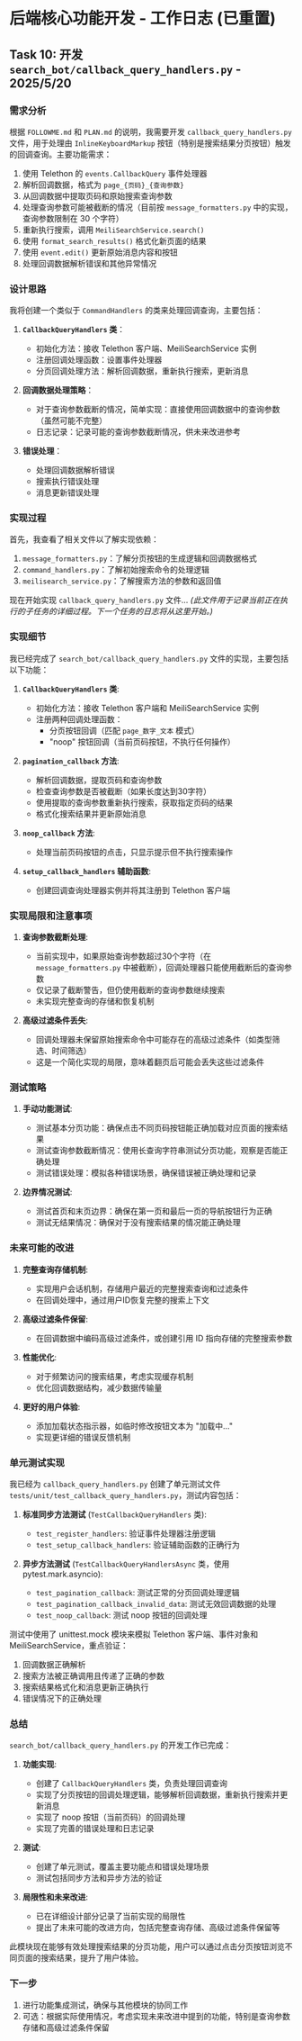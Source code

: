 # 后端核心功能开发 - 工作日志 (已重置)

## Task 10: 开发 `search_bot/callback_query_handlers.py` - 2025/5/20

### 需求分析

根据 `FOLLOWME.md` 和 `PLAN.md` 的说明，我需要开发 `callback_query_handlers.py` 文件，用于处理由 `InlineKeyboardMarkup` 按钮（特别是搜索结果分页按钮）触发的回调查询。主要功能需求：

1. 使用 Telethon 的 `events.CallbackQuery` 事件处理器
2. 解析回调数据，格式为 `page_{页码}_{查询参数}`
3. 从回调数据中提取页码和原始搜索查询参数
4. 处理查询参数可能被截断的情况（目前按 `message_formatters.py` 中的实现，查询参数限制在 30 个字符）
5. 重新执行搜索，调用 `MeiliSearchService.search()`
6. 使用 `format_search_results()` 格式化新页面的结果
7. 使用 `event.edit()` 更新原始消息内容和按钮
8. 处理回调数据解析错误和其他异常情况

### 设计思路

我将创建一个类似于 `CommandHandlers` 的类来处理回调查询，主要包括：

1. **`CallbackQueryHandlers` 类**：
   - 初始化方法：接收 Telethon 客户端、MeiliSearchService 实例
   - 注册回调处理函数：设置事件处理器
   - 分页回调处理方法：解析回调数据，重新执行搜索，更新消息

2. **回调数据处理策略**：
   - 对于查询参数截断的情况，简单实现：直接使用回调数据中的查询参数（虽然可能不完整）
   - 日志记录：记录可能的查询参数截断情况，供未来改进参考

3. **错误处理**：
   - 处理回调数据解析错误
   - 搜索执行错误处理
   - 消息更新错误处理

### 实现过程

首先，我查看了相关文件以了解实现依赖：

1. `message_formatters.py`：了解分页按钮的生成逻辑和回调数据格式
2. `command_handlers.py`：了解初始搜索命令的处理逻辑
3. `meilisearch_service.py`：了解搜索方法的参数和返回值

现在开始实现 `callback_query_handlers.py` 文件...
*(此文件用于记录当前正在执行的子任务的详细过程。下一个任务的日志将从这里开始。)*
### 实现细节

我已经完成了 `search_bot/callback_query_handlers.py` 文件的实现，主要包括以下功能：

1. **`CallbackQueryHandlers` 类**:
   - 初始化方法：接收 Telethon 客户端和 MeiliSearchService 实例
   - 注册两种回调处理函数：
     - 分页按钮回调（匹配 `page_数字_文本` 模式）
     - "noop" 按钮回调（当前页码按钮，不执行任何操作）

2. **`pagination_callback` 方法**:
   - 解析回调数据，提取页码和查询参数
   - 检查查询参数是否被截断（如果长度达到30字符）
   - 使用提取的查询参数重新执行搜索，获取指定页码的结果
   - 格式化搜索结果并更新原始消息

3. **`noop_callback` 方法**:
   - 处理当前页码按钮的点击，只显示提示但不执行搜索操作

4. **`setup_callback_handlers` 辅助函数**:
   - 创建回调查询处理器实例并将其注册到 Telethon 客户端

### 实现局限和注意事项

1. **查询参数截断处理**:
   - 当前实现中，如果原始查询参数超过30个字符（在 `message_formatters.py` 中被截断），回调处理器只能使用截断后的查询参数
   - 仅记录了截断警告，但仍使用截断的查询参数继续搜索
   - 未实现完整查询的存储和恢复机制

2. **高级过滤条件丢失**:
   - 回调处理器未保留原始搜索命令中可能存在的高级过滤条件（如类型筛选、时间筛选）
   - 这是一个简化实现的局限，意味着翻页后可能会丢失这些过滤条件

### 测试策略

1. **手动功能测试**:
   - 测试基本分页功能：确保点击不同页码按钮能正确加载对应页面的搜索结果
   - 测试查询参数截断情况：使用长查询字符串测试分页功能，观察是否能正确处理
   - 测试错误处理：模拟各种错误场景，确保错误被正确处理和记录

2. **边界情况测试**:
   - 测试首页和末页边界：确保在第一页和最后一页的导航按钮行为正确
   - 测试无结果情况：确保对于没有搜索结果的情况能正确处理

### 未来可能的改进

1. **完整查询存储机制**:
   - 实现用户会话机制，存储用户最近的完整搜索查询和过滤条件
   - 在回调处理中，通过用户ID恢复完整的搜索上下文

2. **高级过滤条件保留**:
   - 在回调数据中编码高级过滤条件，或创建引用 ID 指向存储的完整搜索参数

3. **性能优化**:
   - 对于频繁访问的搜索结果，考虑实现缓存机制
   - 优化回调数据结构，减少数据传输量

4. **更好的用户体验**:
   - 添加加载状态指示器，如临时修改按钮文本为 "加载中..."
   - 实现更详细的错误反馈机制
### 单元测试实现

我已经为 `callback_query_handlers.py` 创建了单元测试文件 `tests/unit/test_callback_query_handlers.py`，测试内容包括：

1. **标准同步方法测试** (`TestCallbackQueryHandlers` 类):
   - `test_register_handlers`: 验证事件处理器注册逻辑
   - `test_setup_callback_handlers`: 验证辅助函数的正确行为

2. **异步方法测试** (`TestCallbackQueryHandlersAsync` 类，使用 pytest.mark.asyncio):
   - `test_pagination_callback`: 测试正常的分页回调处理逻辑
   - `test_pagination_callback_invalid_data`: 测试无效回调数据的处理
   - `test_noop_callback`: 测试 noop 按钮的回调处理

测试中使用了 unittest.mock 模块来模拟 Telethon 客户端、事件对象和 MeiliSearchService，重点验证：

1. 回调数据正确解析
2. 搜索方法被正确调用且传递了正确的参数
3. 搜索结果格式化和消息更新正确执行
4. 错误情况下的正确处理

### 总结

`search_bot/callback_query_handlers.py` 的开发工作已完成：

1. **功能实现**:
   - 创建了 `CallbackQueryHandlers` 类，负责处理回调查询
   - 实现了分页按钮的回调处理逻辑，能够解析回调数据，重新执行搜索并更新消息
   - 实现了 noop 按钮（当前页码）的回调处理
   - 实现了完善的错误处理和日志记录

2. **测试**:
   - 创建了单元测试，覆盖主要功能点和错误处理场景
   - 测试包括同步方法和异步方法的验证

3. **局限性和未来改进**:
   - 已在详细设计部分记录了当前实现的局限性
   - 提出了未来可能的改进方向，包括完整查询存储、高级过滤条件保留等

此模块现在能够有效处理搜索结果的分页功能，用户可以通过点击分页按钮浏览不同页面的搜索结果，提升了用户体验。

### 下一步

1. 进行功能集成测试，确保与其他模块的协同工作
2. 可选：根据实际使用情况，考虑实现未来改进中提到的功能，特别是查询参数存储和高级过滤条件保留